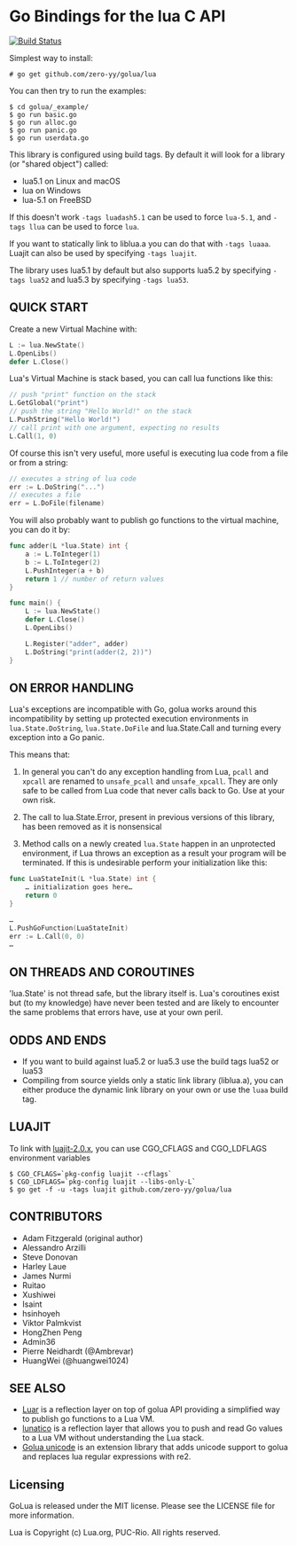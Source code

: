 Go Bindings for the lua C API
=========================

[![Build Status](https://travis-ci.org/aarzilli/golua.svg?branch=master)](https://travis-ci.org/aarzilli/golua)

Simplest way to install:

	# go get github.com/zero-yy/golua/lua

You can then try to run the examples:

	$ cd golua/_example/
	$ go run basic.go
	$ go run alloc.go
	$ go run panic.go
	$ go run userdata.go

This library is configured using build tags. By default it will look for a library (or "shared object") called:

* lua5.1 on Linux and macOS
* lua on Windows
* lua-5.1 on FreeBSD

If this doesn't work `-tags luadash5.1` can be used to force `lua-5.1`, and `-tags llua` can be used to force `lua`.

If you want to statically link to liblua.a you can do that with `-tags luaaa`. Luajit can also be used by specifying `-tags luajit`.

The library uses lua5.1 by default but also supports lua5.2 by specifying `-tags lua52` and lua5.3 by specifying `-tags lua53`.

QUICK START
---------------------

Create a new Virtual Machine with:

```go
L := lua.NewState()
L.OpenLibs()
defer L.Close()
```

Lua's Virtual Machine is stack based, you can call lua functions like this:

```go
// push "print" function on the stack
L.GetGlobal("print")
// push the string "Hello World!" on the stack
L.PushString("Hello World!")
// call print with one argument, expecting no results
L.Call(1, 0)
```

Of course this isn't very useful, more useful is executing lua code from a file or from a string:

```go
// executes a string of lua code
err := L.DoString("...")
// executes a file
err = L.DoFile(filename)
```

You will also probably want to publish go functions to the virtual machine, you can do it by:

```go
func adder(L *lua.State) int {
	a := L.ToInteger(1)
	b := L.ToInteger(2)
	L.PushInteger(a + b)
	return 1 // number of return values
}

func main() {
	L := lua.NewState()
	defer L.Close()
	L.OpenLibs()

	L.Register("adder", adder)
	L.DoString("print(adder(2, 2))")
}
```

ON ERROR HANDLING
---------------------

Lua's exceptions are incompatible with Go, golua works around this incompatibility by setting up protected execution environments in `lua.State.DoString`, `lua.State.DoFile`  and lua.State.Call and turning every exception into a Go panic.

This means that:

1. In general you can't do any exception handling from Lua, `pcall` and `xpcall` are renamed to `unsafe_pcall` and `unsafe_xpcall`. They are only safe to be called from Lua code that never calls back to Go. Use at your own risk.

2. The call to lua.State.Error, present in previous versions of this library, has been removed as it is nonsensical

3. Method calls on a newly created `lua.State` happen in an unprotected environment, if Lua throws an exception as a result your program will be terminated. If this is undesirable perform your initialization like this:

```go
func LuaStateInit(L *lua.State) int {
	… initialization goes here…
	return 0
}

…
L.PushGoFunction(LuaStateInit)
err := L.Call(0, 0)
…
```

ON THREADS AND COROUTINES
---------------------

'lua.State' is not thread safe, but the library itself is. Lua's coroutines exist but (to my knowledge) have never been tested and are likely to encounter the same problems that errors have, use at your own peril.

ODDS AND ENDS
---------------------

* If you want to build against lua5.2 or lua5.3 use the build tags lua52 or lua53
* Compiling from source yields only a static link library (liblua.a), you can either produce the dynamic link library on your own or use the `luaa` build tag.

LUAJIT
---------------------

To link with [luajit-2.0.x](http://luajit.org/luajit.html), you can use CGO_CFLAGS and CGO_LDFLAGS environment variables

```
$ CGO_CFLAGS=`pkg-config luajit --cflags`
$ CGO_LDFLAGS=`pkg-config luajit --libs-only-L`
$ go get -f -u -tags luajit github.com/zero-yy/golua/lua
```

CONTRIBUTORS
---------------------

* Adam Fitzgerald (original author)
* Alessandro Arzilli
* Steve Donovan
* Harley Laue
* James Nurmi
* Ruitao
* Xushiwei
* Isaint
* hsinhoyeh
* Viktor Palmkvist
* HongZhen Peng
* Admin36
* Pierre Neidhardt (@Ambrevar)
* HuangWei (@huangwei1024)

SEE ALSO
---------------------

- [Luar](https://github.com/stevedonovan/luar/) is a reflection layer on top of golua API providing a simplified way to publish go functions to a Lua VM.
- [lunatico](https://github.com/fiatjaf/lunatico) is a reflection layer that allows you to push and read Go values to a Lua VM without understanding the Lua stack.
- [Golua unicode](https://github.com/Ambrevar/golua) is an extension library that adds unicode support to golua and replaces lua regular expressions with re2.

Licensing
-------------
GoLua is released under the MIT license.
Please see the LICENSE file for more information.

Lua is Copyright (c) Lua.org, PUC-Rio.  All rights reserved.
